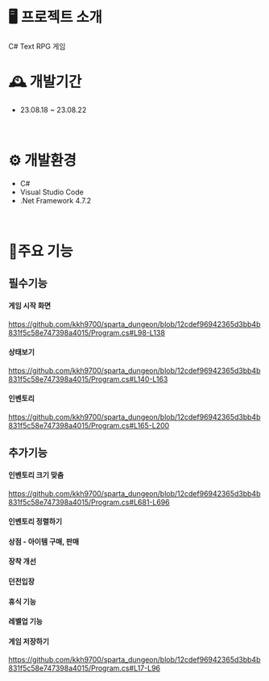 # 🖥️ 프로젝트 소개
C# Text RPG 게임
<br>

# 🕰️ 개발기간
* 23.08.18 ~ 23.08.22
<br>

# ⚙️ 개발환경
* C#
* Visual Studio Code
* .Net Framework 4.7.2
<br>

# 📌주요 기능
## 필수기능

#### 게임 시작 화면
https://github.com/kkh9700/sparta_dungeon/blob/12cdef96942365d3bb4b831f5c58e747398a4015/Program.cs#L98-L138


#### 상태보기
https://github.com/kkh9700/sparta_dungeon/blob/12cdef96942365d3bb4b831f5c58e747398a4015/Program.cs#L140-L163


#### 인벤토리
https://github.com/kkh9700/sparta_dungeon/blob/12cdef96942365d3bb4b831f5c58e747398a4015/Program.cs#L165-L200

## 추가기능
#### 인벤토리 크기 맞춤
https://github.com/kkh9700/sparta_dungeon/blob/12cdef96942365d3bb4b831f5c58e747398a4015/Program.cs#L681-L696

#### 인벤토리 정렬하기


#### 상점 - 아이템 구매, 판매


#### 장착 개선


#### 던전입장


#### 휴식 기능


#### 레벨업 기능


#### 게임 저장하기
https://github.com/kkh9700/sparta_dungeon/blob/12cdef96942365d3bb4b831f5c58e747398a4015/Program.cs#L17-L96
